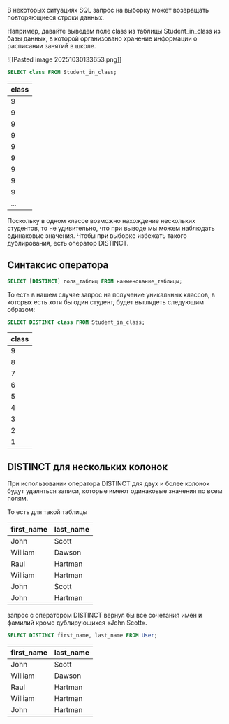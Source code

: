 В некоторых ситуациях SQL запрос на выборку может возвращать повторяющиеся строки данных.

Например, давайте выведем поле class из таблицы Student_in_class из базы данных, в которой организовано хранение информации о расписании занятий в школе.

![[Pasted image 20251030133653.png]]

```sql
SELECT class FROM Student_in_class;
```

| class |
| ----- |
| 9     |
| 9     |
| 9     |
| 9     |
| 9     |
| 9     |
| 9     |
| 9     |
| 9     |
| ...   |

Поскольку в одном классе возможно нахождение нескольких студентов, то не удивительно, что при выводе мы можем наблюдать одинаковые значения. Чтобы при выборке избежать такого дублирования, есть оператор DISTINCT.

## Синтаксис оператора

```sql
SELECT [DISTINCT] поля_таблиц FROM наименование_таблицы;
```

То есть в нашем случае запрос на получение уникальных классов, в которых есть хотя бы один студент, будет выглядеть следующим образом:

```sql
SELECT DISTINCT class FROM Student_in_class;
```

|class|
|---|
|9|
|8|
|7|
|6|
|5|
|4|
|3|
|2|
|1|

## DISTINCT для нескольких колонок

При использовании оператора DISTINCT для двух и более колонок будут удаляться записи, которые имеют одинаковые значения по всем полям.

То есть для такой таблицы

| first_name | last_name |
| ---------- | --------- |
| John       | Scott     |
| William    | Dawson    |
| Raul       | Hartman   |
| William    | Hartman   |
| John       | Scott     |
| John       | Hartman   |

запрос с оператором DISTINCT вернул бы все сочетания имён и фамилий кроме дублирующихся «John Scott».

```sql
SELECT DISTINCT first_name, last_name FROM User;
```

|first_name|last_name|
|---|---|
|John|Scott|
|William|Dawson|
|Raul|Hartman|
|William|Hartman|
|John|Hartman|